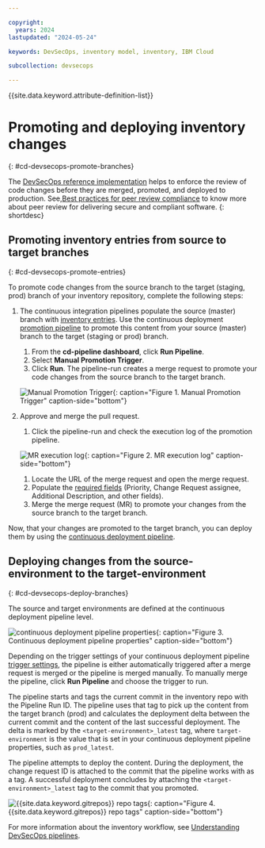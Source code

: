 ```yaml
---

copyright:
  years: 2024
lastupdated: "2024-05-24"

keywords: DevSecOps, inventory model, inventory, IBM Cloud

subcollection: devsecops

---
```

{{site.data.keyword.attribute-definition-list}}

# Promoting and deploying inventory changes
{: #cd-devsecops-promote-branches}

The [DevSecOps reference implementation](/docs/devsecops?topic=devsecops-cd-devsecops-peer-review) helps to enforce the review of code changes before they are merged, promoted, and deployed to production. See,[Best practices for peer review compliance](/docs/devsecops?topic=devsecops-cd-devsecops-peer-review) to know more about peer review for delivering secure and compliant software.
{: shortdesc}

## Promoting inventory entries from source to target branches
{: #cd-devsecops-promote-entries}

To promote code changes from the source branch to the target (staging, prod) branch of your inventory repository, complete the following steps:

1. The continuous integration pipelines populate the source (master) branch with [inventory entries](/docs/devsecops?topic=devsecops-cd-devsecops-inventory#inventory-entry-format). Use the continuous deployment [promotion pipeline](/docs/devsecops?topic=devsecops-cd-devsecops-promotion-pipeline) to promote this content from your source (master) branch to the target (staging or prod) branch.

   1. From the **cd-pipeline dashboard**, click **Run Pipeline**.
   1. Select **Manual Promotion Trigger**.
   1. Click **Run**. The pipeline-run creates a merge request to promote your code changes from the source branch to the target branch.

   ![Manual Promotion Trigger](images/manual-promotion-trigger.png){: caption="Figure 1. Manual Promotion Trigger" caption-side="bottom"}

1. Approve and merge the pull request.

   1. Click the pipeline-run and check the execution log of the promotion pipeline.

   ![MR execution log](images/pr-exec-log.png){: caption="Figure 2. MR execution log" caption-side="bottom"}

   1. Locate the URL of the merge request and open the merge request.
   1. Populate the [required fields](/docs/devsecops?topic=devsecops-cd-devsecops-promotion-pipeline#cd-devsecops-promotion-pipelineoutputs) (Priority, Change Request assignee, Additional Description, and other fields).
   1. Merge the merge request (MR) to promote your changes from the source branch to the target branch.

Now, that your changes are promoted to the target branch, you can deploy them by using the [continuous deployment pipeline](/docs/devsecops?topic=devsecops-tutorial-cd-devsecops-template#devsecops-cd-toolchain-cd-pipeline-run).

## Deploying changes from the source-environment to the target-environment
{: #cd-devsecops-deploy-branches}

The source and target environments are defined at the continuous deployment pipeline level.

![continuous deployment pipeline properties](images/cd-env-props.png){: caption="Figure 3. Continuous deployment pipeline properties" caption-side="bottom"}

Depending on the trigger settings of your continuous deployment pipeline [trigger settings](/docs/devsecops?topic=devsecops-cd-devsecops-triggers), the pipeline is either automatically triggered after a merge request is merged or the pipeline is merged manually. To manually merge the pipeline, click **Run Pipeline** and choose the trigger to run.

The pipeline starts and tags the current commit in the inventory repo with the Pipeline Run ID. The pipeline uses that tag to pick up the content from the target branch (prod) and calculates the deployment delta between the current commit and the content of the last successful deployment. The delta is marked by the `<target-environment>_latest` tag, where `target-environment` is the value that is set in your continuous deployment pipeline properties, such as `prod_latest`.

The pipeline attempts to deploy the content. During the deployment, the change request ID is attached to the commit that the pipeline works with as a tag. A successful deployment concludes by attaching the `<target-environment>_latest` tag to the commit that you promoted.

![{{site.data.keyword.gitrepos}} repo tags](images/grit-repo-tags.png){: caption="Figure 4. {{site.data.keyword.gitrepos}} repo tags" caption-side="bottom"}

For more information about the inventory workflow, see [Understanding DevSecOps pipelines](/docs/devsecops?topic=devsecops-cd-devsecops-pipelines#cd-devsecops-pipelines-inventory-workflow).
